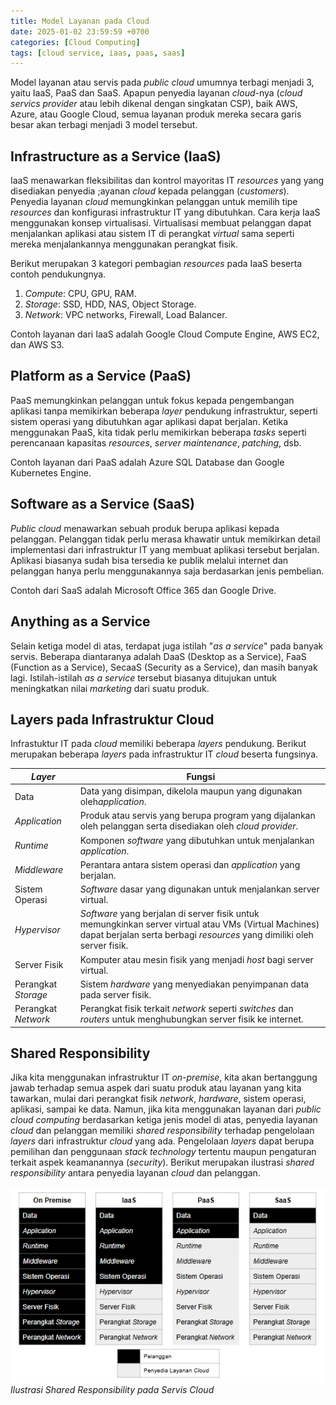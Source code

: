 ```yaml
---
title: Model Layanan pada Cloud
date: 2025-01-02 23:59:59 +0700
categories: [Cloud Computing]
tags: [cloud service, iaas, paas, saas]
---
```


Model layanan atau servis pada *public cloud* umumnya terbagi menjadi 3, yaitu IaaS, PaaS dan SaaS. Apapun penyedia layanan *cloud*-nya (*cloud servics provider* atau lebih dikenal dengan singkatan CSP), baik AWS, Azure, atau Google Cloud, semua layanan produk mereka secara garis besar akan terbagi menjadi 3 model tersebut.

## Infrastructure as a Service (IaaS)
IaaS menawarkan fleksibilitas dan kontrol mayoritas IT *resources* yang yang disediakan penyedia ;ayanan *cloud* kepada pelanggan (*customers*). Penyedia layanan *cloud* memungkinkan pelanggan untuk memilih tipe *resources* dan konfigurasi infrastruktur IT yang dibutuhkan. Cara kerja IaaS menggunakan konsep virtualisasi. Virtualisasi membuat pelanggan dapat menjalankan aplikasi atau sistem IT di perangkat *virtual* sama seperti mereka menjalankannya menggunakan perangkat fisik.

Berikut merupakan 3 kategori pembagian *resources* pada IaaS beserta contoh pendukungnya.
1. *Compute*: CPU, GPU, RAM.
2. *Storage*: SSD, HDD, NAS, Object Storage.
3. *Network*: VPC networks, Firewall, Load Balancer.

Contoh layanan dari IaaS adalah Google Cloud Compute Engine, AWS EC2, dan AWS S3.

## Platform as a Service (PaaS)
PaaS memungkinkan pelanggan untuk fokus kepada pengembangan aplikasi tanpa memikirkan beberapa *layer* pendukung infrastruktur, seperti sistem operasi yang dibutuhkan agar aplikasi dapat berjalan. Ketika menggunakan PaaS, kita tidak perlu memikirkan beberapa *tasks* seperti perencanaan kapasitas *resources*, *server maintenance*, *patching*, dsb.

Contoh layanan dari PaaS adalah Azure SQL Database dan Google Kubernetes Engine.

## Software as a Service (SaaS)
*Public cloud* menawarkan sebuah produk berupa aplikasi kepada pelanggan. Pelanggan tidak perlu merasa khawatir untuk memikirkan detail implementasi dari infrastruktur IT yang membuat aplikasi tersebut berjalan. Aplikasi biasanya sudah bisa tersedia ke publik melalui internet dan pelanggan hanya perlu menggunakannya saja berdasarkan jenis pembelian.

Contoh dari SaaS adalah Microsoft Office 365 dan Google Drive.

## Anything as a Service
Selain ketiga model di atas, terdapat juga istilah "*as a service*" pada banyak servis. Beberapa diantaranya adalah DaaS (Desktop as a Service), FaaS (Function as a Service), SecaaS (Security as a Service), dan masih banyak lagi. Istilah-istilah *as a service* tersebut biasanya ditujukan untuk meningkatkan nilai *marketing* dari suatu produk.

## Layers pada Infrastruktur Cloud
Infrastuktur IT pada *cloud* memiliki beberapa *layers* pendukung. Berikut merupakan beberapa *layers* pada infrastruktur IT *cloud* beserta fungsinya.

| *Layer* | Fungsi |
|---|---|
| Data | Data yang disimpan, dikelola maupun yang digunakan oleh*application*. |
| *Application* | Produk atau servis yang berupa program yang dijalankan oleh pelanggan serta disediakan oleh *cloud provider*. |
| *Runtime* | Komponen *software* yang dibutuhkan untuk menjalankan *application*. |
| *Middleware* | Perantara antara sistem operasi dan *application* yang berjalan. |
| Sistem Operasi | *Software* dasar yang digunakan untuk menjalankan server virtual. |
| *Hypervisor* | *Software* yang berjalan di server fisik untuk memungkinkan server virtual atau VMs (Virtual Machines) dapat berjalan serta berbagi *resources* yang dimiliki oleh server fisik. |
| Server Fisik | Komputer atau mesin fisik yang menjadi *host* bagi server virtual. |
| Perangkat *Storage* | Sistem *hardware* yang menyediakan penyimpanan data pada server fisik. |
| Perangkat *Network* | Perangkat fisik terkait *network* seperti *switches* dan *routers* untuk menghubungkan server fisik ke internet. |

## Shared Responsibility
Jika kita menggunakan infrastruktur IT *on-premise*, kita akan bertanggung jawab terhadap semua aspek dari suatu produk atau layanan yang kita tawarkan, mulai dari perangkat fisik *network*, *hardware*, sistem operasi, aplikasi, sampai ke data. Namun, jika kita menggunakan layanan dari *public cloud computing* berdasarkan ketiga jenis model di atas, penyedia layanan *cloud* dan pelanggan memiliki *shared responsibility* terhadap pengelolaan *layers* dari infrastruktur *cloud* yang ada. Pengelolaan *layers* dapat berupa pemilihan dan penggunaan *stack technology* tertentu maupun pengaturan terkait aspek keamanannya (*security*). Berikut merupakan ilustrasi *shared responsibility* antara penyedia layanan *cloud* dan pelanggan.

![img-description](/assets/img/posts/cloud-computing/shared-responsibility.png)
_Ilustrasi Shared Responsibility pada Servis Cloud_